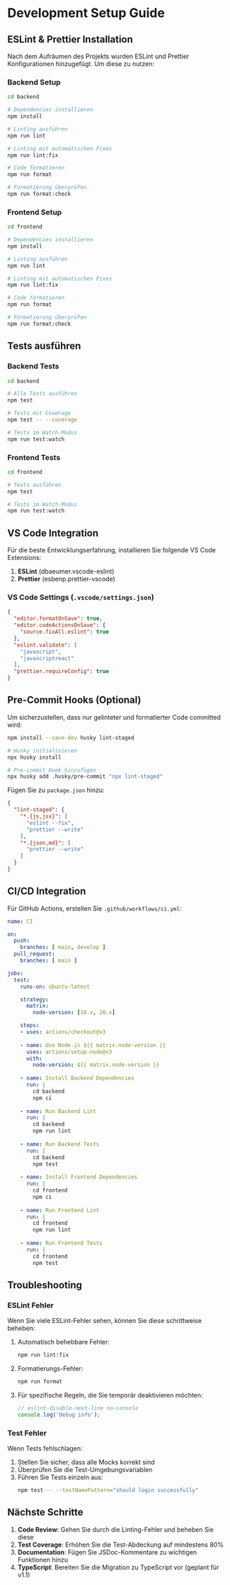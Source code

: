 # Development Setup Guide

## ESLint & Prettier Installation

Nach dem Aufräumen des Projekts wurden ESLint und Prettier Konfigurationen hinzugefügt. Um diese zu nutzen:

### Backend Setup

```bash
cd backend

# Dependencies installieren
npm install

# Linting ausführen
npm run lint

# Linting mit automatischen Fixes
npm run lint:fix

# Code formatieren
npm run format

# Formatierung überprüfen
npm run format:check
```

### Frontend Setup

```bash
cd frontend

# Dependencies installieren
npm install

# Linting ausführen
npm run lint

# Linting mit automatischen Fixes
npm run lint:fix

# Code formatieren
npm run format

# Formatierung überprüfen
npm run format:check
```

## Tests ausführen

### Backend Tests

```bash
cd backend

# Alle Tests ausführen
npm test

# Tests mit Coverage
npm test -- --coverage

# Tests im Watch-Modus
npm run test:watch
```

### Frontend Tests

```bash
cd frontend

# Tests ausführen
npm test

# Tests im Watch-Modus
npm run test:watch
```

## VS Code Integration

Für die beste Entwicklungserfahrung, installieren Sie folgende VS Code Extensions:

1. **ESLint** (dbaeumer.vscode-eslint)
2. **Prettier** (esbenp.prettier-vscode)

### VS Code Settings (`.vscode/settings.json`)

```json
{
  "editor.formatOnSave": true,
  "editor.codeActionsOnSave": {
    "source.fixAll.eslint": true
  },
  "eslint.validate": [
    "javascript",
    "javascriptreact"
  ],
  "prettier.requireConfig": true
}
```

## Pre-Commit Hooks (Optional)

Um sicherzustellen, dass nur gelinteter und formatierter Code committed wird:

```bash
npm install --save-dev husky lint-staged

# Husky initialisieren
npx husky install

# Pre-commit Hook hinzufügen
npx husky add .husky/pre-commit "npx lint-staged"
```

Fügen Sie zu `package.json` hinzu:

```json
{
  "lint-staged": {
    "*.{js,jsx}": [
      "eslint --fix",
      "prettier --write"
    ],
    "*.{json,md}": [
      "prettier --write"
    ]
  }
}
```

## CI/CD Integration

Für GitHub Actions, erstellen Sie `.github/workflows/ci.yml`:

```yaml
name: CI

on:
  push:
    branches: [ main, develop ]
  pull_request:
    branches: [ main ]

jobs:
  test:
    runs-on: ubuntu-latest

    strategy:
      matrix:
        node-version: [18.x, 20.x]

    steps:
    - uses: actions/checkout@v3
    
    - name: Use Node.js ${{ matrix.node-version }}
      uses: actions/setup-node@v3
      with:
        node-version: ${{ matrix.node-version }}
    
    - name: Install Backend Dependencies
      run: |
        cd backend
        npm ci
    
    - name: Run Backend Lint
      run: |
        cd backend
        npm run lint
    
    - name: Run Backend Tests
      run: |
        cd backend
        npm test
    
    - name: Install Frontend Dependencies
      run: |
        cd frontend
        npm ci
    
    - name: Run Frontend Lint
      run: |
        cd frontend
        npm run lint
    
    - name: Run Frontend Tests
      run: |
        cd frontend
        npm test
```

## Troubleshooting

### ESLint Fehler

Wenn Sie viele ESLint-Fehler sehen, können Sie diese schrittweise beheben:

1. Automatisch behebbare Fehler:
   ```bash
   npm run lint:fix
   ```

2. Formatierungs-Fehler:
   ```bash
   npm run format
   ```

3. Für spezifische Regeln, die Sie temporär deaktivieren möchten:
   ```javascript
   // eslint-disable-next-line no-console
   console.log('Debug info');
   ```

### Test Fehler

Wenn Tests fehlschlagen:

1. Stellen Sie sicher, dass alle Mocks korrekt sind
2. Überprüfen Sie die Test-Umgebungsvariablen
3. Führen Sie Tests einzeln aus:
   ```bash
   npm test -- --testNamePattern="should login successfully"
   ```

## Nächste Schritte

1. **Code Review**: Gehen Sie durch die Linting-Fehler und beheben Sie diese
2. **Test Coverage**: Erhöhen Sie die Test-Abdeckung auf mindestens 80%
3. **Documentation**: Fügen Sie JSDoc-Kommentare zu wichtigen Funktionen hinzu
4. **TypeScript**: Bereiten Sie die Migration zu TypeScript vor (geplant für v1.1)
